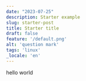 ```yaml
---
date: "2023-07-25"
description: Starter example
slug: starter-post
title: Starter title
draft: false
feature: '/default.png'
alt: 'question mark'
tags: 'linux'
_locale: 'en'
---
```


hello world

